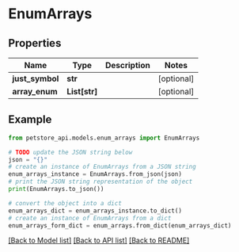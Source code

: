 # EnumArrays


## Properties

Name | Type | Description | Notes
------------ | ------------- | ------------- | -------------
**just_symbol** | **str** |  | [optional] 
**array_enum** | **List[str]** |  | [optional] 

## Example

```python
from petstore_api.models.enum_arrays import EnumArrays

# TODO update the JSON string below
json = "{}"
# create an instance of EnumArrays from a JSON string
enum_arrays_instance = EnumArrays.from_json(json)
# print the JSON string representation of the object
print(EnumArrays.to_json())

# convert the object into a dict
enum_arrays_dict = enum_arrays_instance.to_dict()
# create an instance of EnumArrays from a dict
enum_arrays_form_dict = enum_arrays.from_dict(enum_arrays_dict)
```
[[Back to Model list]](../README.md#documentation-for-models) [[Back to API list]](../README.md#documentation-for-api-endpoints) [[Back to README]](../README.md)


